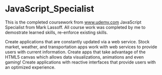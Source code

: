# JavaScript_Specialist
This is the completed coursework from www.udemy.com JavaScript Specialist from Mark Lassoff. All course work was completed by me to demostrate learned skills, re-enforce existing skills. 

Create applications that are constantly updated via a web service. Stock market, weather, and transportation apps work with web services to provide users with current information. Create apps that take advantage of the HTML5 canvas which allows data visualizations, animations and even gaming! Create applications with reactive interfaces that provide users with an optimized experience.
